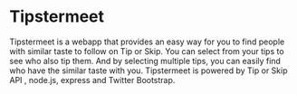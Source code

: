 Tipstermeet
=======

Tipstermeet is a webapp that provides an easy way for you to find people with similar taste to follow on Tip or Skip. You can select from your tips to see who also tip them. And by selecting multiple tips, you can easily find who have the similar taste with you.
Tipstermeet is powered by Tip or Skip API , node.js, express and Twitter Bootstrap. 